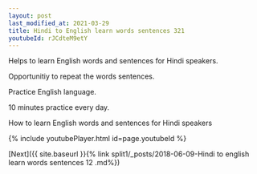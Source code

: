 ```yaml
---
layout: post
last_modified_at: 2021-03-29
title: Hindi to English learn words sentences 321 
youtubeId: rJCdteM9etY
---
```

 
 
Helps to learn English words and sentences for Hindi speakers.

Opportunitiy to repeat the words sentences. 

Practice English language. 
 
10 minutes practice every day. 
 
How to learn English words and sentences for Hindi speakers 
 
{% include youtubePlayer.html id=page.youtubeId %}
 
 
[Next]({{ site.baseurl }}{% link  split1/_posts/2018-06-09-Hindi to english learn words sentences 12 .md%})
 
